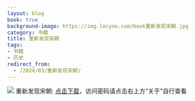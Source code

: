 ```yaml
---
layout: blog
book: true
background-image: https://img.locyoo.com/book重新发现宋朝.jpg
category: 书籍
title: 重新发现宋朝
tags:
- 书籍
- 历史
redirect_from:
  - /2024/03/重新发现宋朝/
---
```

![](https://img.locyoo.com/book重新发现宋朝.jpg)
重新发现宋朝: <a name = "ref1" href="https://url18.ctfile.com/f/50983618-1268598745-1ba537?p=3619">点击下载</a>，访问密码请点击右上方“关于”自行查看